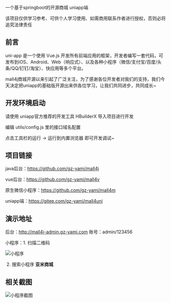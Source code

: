 一个基于springboot的开源商城 uniapp端




该项目仅供学习参考、可供个人学习使用、如需商用联系作者进行授权，否则必将追究法律责任



## 前言

uni-app 是一个使用 Vue.js 开发所有前端应用的框架，开发者编写一套代码，可发布到iOS、Android、Web（响应式）、以及各种小程序（微信/支付宝/百度/头条/QQ/钉钉/淘宝）、快应用等多个平台。

mall4j商城开源以来引起了广泛关注，为了感谢各位开发者对我们的支持，我们今天决定把uniapp的基础版开源出来供各位学习，让我们共同进步，共同成长~

## 开发环境启动

请使用 uniapp官方推荐的开发工具 HBuilderX 导入项目进行开发

编辑 utils/config.js 里的接口域名配置

点击工具栏的运行 -> 运行到内置浏览器 即可开发调试~


## 项目链接

java后台：https://github.com/gz-yami/mall4j

vue后台：https://github.com/gz-yami/mall4v

原生微信小程序：https://github.com/gz-yami/mall4m

uniapp端：https://gitee.com/gz-yami/mall4uni


## 演示地址

后台：<http://mall4j-admin.gz-yami.com>  账号：admin/123456

小程序：1. 扫描二维码

![小程序](https://gitee.com/gz-yami/mall4j/raw/master/screenshot/miniQrcode.jpg)

​		2. 搜索小程序 **亚米商城** 



## 相关截图

![小程序截图](https://images.gitee.com/uploads/images/2019/0706/085234_4eb7509b_5094767.jpeg "小程序截图")


